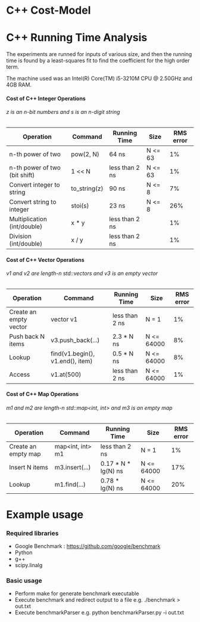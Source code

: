 # C++ Cost-Model

# C++ Running Time Analysis

The experiments are runned for inputs of various size, and then the running time is found by a least-squares fit to find the coefficient for the high order term. 

The machine used was an Intel(R) Core(TM) i5-3210M CPU @ 2.50GHz and 4GB RAM.

#### Cost of C++ Integer Operations
###### z is an n-bit numbers and s is an n-digit string
| Operation | Command | Running Time | Size | RMS error |
| --- | --- | --- | --- | --- |
| n-th power of two | pow(2, N) | 64 ns | N <= 63 | 1% |
| n-th power of two (bit shift) | 1 << N | less than 2 ns | N <= 63 | 1% |
| Convert integer to string  | to_string(z) | 90 ns | N <= 8 | 7% |
| Convert string to integer  | stoi(s) | 23 ns | N <= 8 | 26% |
| Multiplication (int/double)  | x * y | less than 2 ns |  | 1% |
| Division (int/double)  | x / y | less than 2 ns |  | 1% |

#### Cost of C++ Vector Operations
###### v1 and v2 are length-n std::vectors<int> and v3 is an empty vector
| Operation | Command | Running Time | Size | RMS error |
| --- | --- | --- | --- | --- |
| Create an empty vector | vector<int> v1 | less than 2 ns | N = 1 | 1% |
| Push back N items | v3.push_back(...) | 2.3 * N ns | N <= 64000 | 8% |
| Lookup | find(v1.begin(), v1.end(), item) | 0.5 * N ns | N <= 64000 | 8% |
| Access | v1.at(500) | less than 2 ns | N <= 64000 | 1% |

#### Cost of C++ Map Operations
###### m1 and m2 are length-n std::map<int, int> and m3 is an empty map
| Operation | Command | Running Time | Size | RMS error |
| --- | --- | --- | --- | --- |
| Create an empty map | map<int, int> m1 | less than 2 ns | N = 1 | 1% |
| Insert N items | m3.insert(...) | 0.17 * N * lg(N) ns | N <= 64000 | 17% |
| Lookup | m1.find(...) | 0.78 * lg(N) ns | N <= 64000 | 20% |

# Example usage
### Required libraries
* Google Benchmark : https://github.com/google/benchmark
* Python
* g++
* scipy.linalg

### Basic usage
* Perform make for generate benchmark executable
* Execute benchmark and redirect output to a file e.g. ./benchmark > out.txt
* Execute benchmarkParser e.g. python benchmarkParser.py -i out.txt
